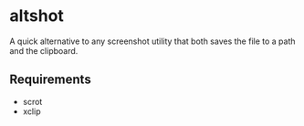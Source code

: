 # altshot

A quick alternative to any screenshot utility that both saves the file to a path and the clipboard.

## Requirements

- scrot
- xclip
